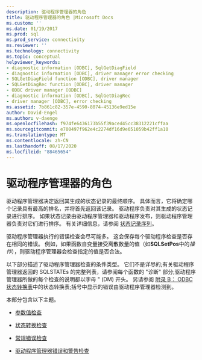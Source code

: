 ```yaml
---
description: 驱动程序管理器的角色
title: 驱动程序管理器的角色 |Microsoft Docs
ms.custom: ''
ms.date: 01/19/2017
ms.prod: sql
ms.prod_service: connectivity
ms.reviewer: ''
ms.technology: connectivity
ms.topic: conceptual
helpviewer_keywords:
- diagnostic information [ODBC], SqlGetDiagField
- diagnostic information [ODBC], driver manager error checking
- SQLGetDiagField function [ODBC], driver manager
- SQLGetDiagRec function [ODBC], driver manager
- ODBC driver manager [ODBC]
- diagnostic information [ODBC], SqlGetDiagRec
- driver manager [ODBC], error checking
ms.assetid: 7b861c82-357e-4590-8074-45136e9ed15e
author: David-Engel
ms.author: v-daenge
ms.openlocfilehash: f974fe6436173b55f39aced45cc38312221cffaa
ms.sourcegitcommit: e700497f962e4c2274df16d9e651059b42ff1a10
ms.translationtype: MT
ms.contentlocale: zh-CN
ms.lasthandoff: 08/17/2020
ms.locfileid: "88465654"
---
```

# <a name="role-of-the-driver-manager"></a>驱动程序管理器的角色
驱动程序管理器决定返回其生成的状态记录的最终顺序。 具体而言，它将确定哪个记录具有最高的排名，并将首先返回该记录。 驱动程序负责对其生成的状态记录进行排序。 如果状态记录由驱动程序管理器和驱动程序发布，则驱动程序管理器负责对它们进行排序。 有关详细信息，请参阅 [状态记录序列](../../../odbc/reference/develop-app/sequence-of-status-records.md)。  
  
 驱动程序管理器执行的错误检查会尽可能多。 这会保存每个驱动程序检查是否存在相同的错误。 例如，如果函数自变量接受离散数量的值（如**SQLSetPos**中的*操作*），则驱动程序管理器会检查指定的值是否合法。  
  
 以下部分描述了驱动程序管理器检查的条件类型。 它们不是详尽的;有关驱动程序管理器返回的 SQLSTATEs 的完整列表，请参阅每个函数的 "诊断" 部分;驱动程序管理器所做的每个检查的说明都以字母 " (DM) 开头。 另请参阅 [附录 B： ODBC 状态转换表](../../../odbc/reference/appendixes/appendix-b-odbc-state-transition-tables.md)中的状态转换表;括号中显示的错误由驱动程序管理器检测到。  
  
 本部分包含以下主题。  
  
-   [参数值检查](../../../odbc/reference/develop-app/argument-value-checks.md)  
  
-   [状态转换检查](../../../odbc/reference/develop-app/state-transition-checks.md)  
  
-   [常规错误检查](../../../odbc/reference/develop-app/general-error-checks.md)  
  
-   [驱动程序管理器错误和警告检查](../../../odbc/reference/develop-app/driver-manager-error-and-warning-checks.md)
